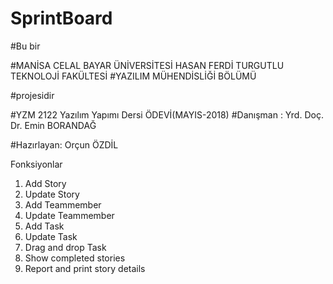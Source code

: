 # SprintBoard
#Bu bir 

#MANİSA CELAL BAYAR ÜNİVERSİTESİ HASAN FERDİ TURGUTLU TEKNOLOJİ FAKÜLTESİ
#YAZILIM MÜHENDİSLİĞİ BÖLÜMÜ 

#projesidir

#YZM 2122 Yazılım Yapımı Dersi ÖDEVİ(MAYIS-2018)
#Danışman : Yrd. Doç. Dr. Emin BORANDAĞ

#Hazırlayan: Orçun ÖZDİL 

Fonksiyonlar
1. Add Story
2. Update Story
3. Add Teammember
4. Update Teammember
5. Add Task
6. Update Task
7. Drag and drop Task
8. Show completed stories
9. Report and print story details
